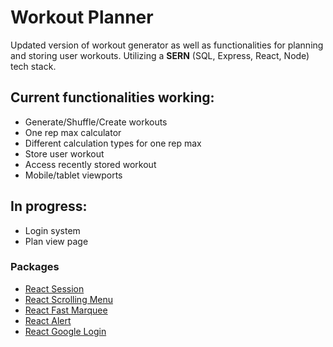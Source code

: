 # Workout Planner

Updated version of workout generator as well as functionalities for planning and storing user workouts. Utilizing a **SERN** (SQL, Express, React, Node) tech stack.

## Current functionalities working:

-   Generate/Shuffle/Create workouts
-   One rep max calculator
-   Different calculation types for one rep max
-   Store user workout
-   Access recently stored workout
-   Mobile/tablet viewports

## In progress:

-   Login system
-   Plan view page

### Packages

-   [React Session](https://github.com/grizzthedj/react-session)
-   [React Scrolling Menu](https://github.com/asmyshlyaev177/react-horizontal-scrolling-menu)
-   [React Fast Marquee](https://github.com/justin-chu/react-fast-marquee)
-   [React Alert](https://github.com/schiehll/react-alert)
-   [React Google Login](https://github.com/anthonyjgrove/react-google-login)
